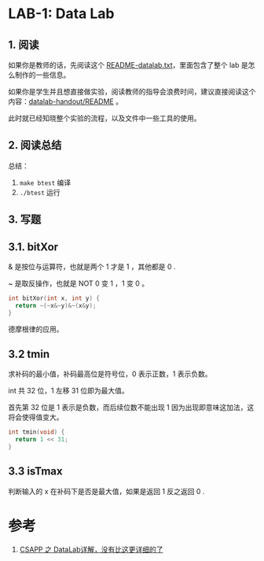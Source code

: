 # LAB-1: Data Lab

## 1. 阅读

如果你是教师的话，先阅读这个 [README-datalab.txt](https://github.com/weijiew/CSAPP-Labs/blob/main/lab1/README-datalab.txt)，里面包含了整个 lab 是怎么制作的一些信息。

如果你是学生并且想直接做实验，阅读教师的指导会浪费时间，建议直接阅读这个内容：[datalab-handout/README](https://github.com/weijiew/CSAPP-Labs/blob/main/lab1/datalab-handout/README) 。

此时就已经知晓整个实验的流程，以及文件中一些工具的使用。

## 2. 阅读总结

总结：

1. `make btest` 编译
2. `./btest` 运行

## 3. 写题


## 3.1. bitXor

& 是按位与运算符，也就是两个 1 才是 1 ，其他都是 0 .

~ 是取反操作，也就是 NOT 0 变 1 ，1 变 0 。

```c
int bitXor(int x, int y) {
  return ~(~x&~y)&~(x&y);
}
```

德摩根律的应用。

## 3.2 tmin

求补码的最小值，补码最高位是符号位，0 表示正数，1 表示负数。

int 共 32 位，1 左移 31 位即为最大值。

首先第 32 位是 1 表示是负数，而后续位数不能出现 1 因为出现即意味这加法，这将会使得值变大。

```c
int tmin(void) {
  return 1 << 31;
}
```

## 3.3 isTmax

判断输入的 x 在补码下是否是最大值，如果是返回 1 反之返回 0 .




# 参考

1. [CSAPP 之 DataLab详解，没有比这更详细的了](https://zhuanlan.zhihu.com/p/59534845)

